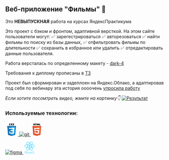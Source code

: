 ## Веб-приложение "Фильмы" 🎥

Это **НЕВЫПУСКНАЯ** работа на курсах ЯндексПрактикума

Это проект с бэком и фронтом, адаптивной версткой. 
На этом сайте пользователи могут:
✅ зарегестрироваться
✅  авторезоваться
✅  найти фильмы по поиску из базы данных, 
✅  отфильтровать фильмы по длительности 
✅  сохранить в избранное или удалить
✅  отредактировать данные пользователя.

Работа версталась по определенному макету - [dark-4](https://www.figma.com/file/6FMWkB94wE7KTkcCgUXtnC/Дипломный-проект?type=design&node-id=1-9662&mode=design&t=pdg8ikfECAEn5j8R-0)

Требования к диплому прописаны в [ТЗ](https://code.s3.yandex.net/web-developer/static/new-program/web-diploma-criteria-2.0/index.html#js)

Проект был сформирован и задеплоен на Яндекс.Облако, а адаптировав под себя по вебинару эта история оооочень [упросила работу](https://www.notion.so/8e79d27ff30d4855add7ddbfccf7a968)


*Если хотите посомтреть видео, жмите на картинку👇*
[![Результат](https://drive.google.com/file/d/11WtLjCMv9XHWrrRu9BuuuVd1kzOdDgOd/view?usp=share_link)](https://youtu.be/TGq3zbjRMGU)


### Используемые технологии:<h3>
<p align="left"> <a href="https://www.w3schools.com/css/" target="_blank" rel="noreferrer"> <img src="https://raw.githubusercontent.com/devicons/devicon/master/icons/css3/css3-original-wordmark.svg" alt="css3" width="40" height="40"/> </a> <a href="https://git-scm.com/" target="_blank" rel="noreferrer"> <img src="https://www.vectorlogo.zone/logos/git-scm/git-scm-icon.svg" alt="git" width="40" height="40"/> </a> <a href="https://www.w3.org/html/" target="_blank" rel="noreferrer"> <img src="https://raw.githubusercontent.com/devicons/devicon/master/icons/html5/html5-original-wordmark.svg" alt="html5" width="40" height="40"/> </a> </p>
<p align="left"> <a href="https://www.figma.com/" target="_blank" rel="noreferrer"> <img src="https://www.vectorlogo.zone/logos/figma/figma-icon.svg" alt="figma" width="40" height="40"/> </a>
<a href="https://reactjs.org/"><img src="https://raw.githubusercontent.com/devicons/devicon/master/icons/react/react-original-wordmark.svg" height="40px" width="40px" /></a>
</p>
